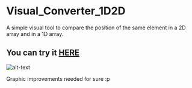 # Visual_Converter_1D2D
 
A simple visual tool to compare the position of the same element in a 2D array and in a 1D array.

## You can try it [HERE](https://frnrmn.github.io/Visual_Converter_1D2D/)
 
![alt-text](https://github.com/FrnRmn/Visual_Converter_1D2D/blob/d0efc4988ceaf152b3596e3f981604a4b54437ff/trailer_cut.gif)


Graphic improvements needed for sure :p


